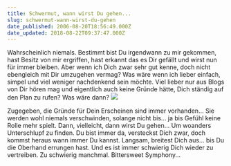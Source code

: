 ```yaml
---
title: Schwermut, wann wirst Du gehen...
slug: schwermut-wann-wirst-du-gehen
date_published: 2006-08-20T18:56:49.000Z
date_updated: 2018-08-22T09:37:47.000Z
---
```


Wahrscheinlich niemals. Bestimmt bist Du irgendwann zu mir gekommen, hast Besitz von mir ergriffen, hast erkannt das es Dir gefällt und wirst nun für immer bleiben. Aber wenn ich Dich zwar sehr gut kenne, doch nicht ebengleich mit Dir umzugehen vermag? Was wäre wenn ich lieber einfach, simpel und viel weniger nachdenkend sein möchte. Viel lieber nur aus Blogs von Dir hören mag und eigentlich auch keine Gründe hätte, Dich ständig auf den Plan zu rufen? Was wäre dann?
![](//static.flickr.com/28/44159172_bde84b76dc.jpg?v=0)

Zugegeben, die Gründe für Dein Erscheinen sind immer vorhanden... Sie werden wohl niemals verschwinden, solange nicht bis... ja bis Gefühl keine Rolle mehr spielt. Dann, vielleicht, dann wirst Du gehen... Um woanders Unterschlupf zu finden. Du bist immer da, versteckst Dich zwar, doch kommst heraus wann immer Du kannst. Langsam, breitest Dich aus... bis Du die Oberhand errungen hast. Und es ist immer schwierig Dich wieder zu vertreiben. Zu schwierig manchmal. Bittersweet Symphony...
